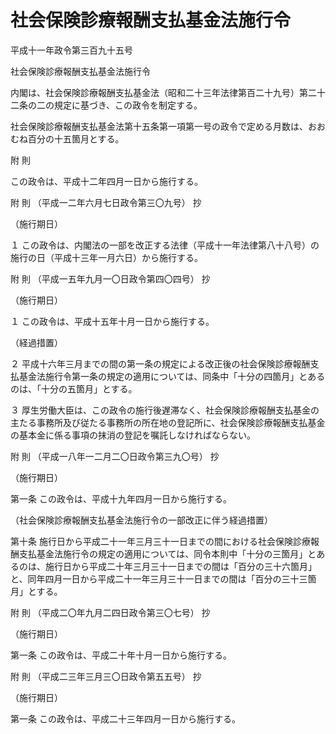# 社会保険診療報酬支払基金法施行令

平成十一年政令第三百九十五号

社会保険診療報酬支払基金法施行令

内閣は、社会保険診療報酬支払基金法（昭和二十三年法律第百二十九号）第二十二条の二の規定に基づき、この政令を制定する。

社会保険診療報酬支払基金法第十五条第一項第一号の政令で定める月数は、おおむね百分の十五箇月とする。

附 則

この政令は、平成十二年四月一日から施行する。

附 則 （平成一二年六月七日政令第三〇九号） 抄

（施行期日）

１ この政令は、内閣法の一部を改正する法律（平成十一年法律第八十八号）の施行の日（平成十三年一月六日）から施行する。

附 則 （平成一五年九月一〇日政令第四〇四号） 抄

（施行期日）

１ この政令は、平成十五年十月一日から施行する。

（経過措置）

２ 平成十六年三月までの間の第一条の規定による改正後の社会保険診療報酬支払基金法施行令第一条の規定の適用については、同条中「十分の四箇月」とあるのは、「十分の五箇月」とする。

３ 厚生労働大臣は、この政令の施行後遅滞なく、社会保険診療報酬支払基金の主たる事務所及び従たる事務所の所在地の登記所に、社会保険診療報酬支払基金の基本金に係る事項の抹消の登記を嘱託しなければならない。

附 則 （平成一八年一二月二〇日政令第三九〇号） 抄

（施行期日）

第一条 この政令は、平成十九年四月一日から施行する。

（社会保険診療報酬支払基金法施行令の一部改正に伴う経過措置）

第十条 施行日から平成二十一年三月三十一日までの間における社会保険診療報酬支払基金法施行令の規定の適用については、同令本則中「十分の三箇月」とあるのは、施行日から平成二十年三月三十一日までの間は「百分の三十六箇月」と、同年四月一日から平成二十一年三月三十一日までの間は「百分の三十三箇月」とする。

附 則 （平成二〇年九月二四日政令第三〇七号） 抄

（施行期日）

第一条 この政令は、平成二十年十月一日から施行する。

附 則 （平成二三年三月三〇日政令第五五号） 抄

（施行期日）

第一条 この政令は、平成二十三年四月一日から施行する。
